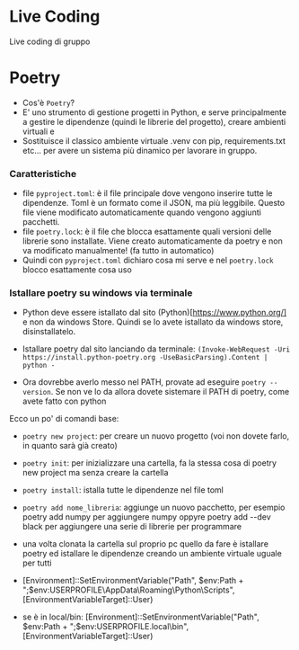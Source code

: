 # Live Coding
Live coding di gruppo

# Poetry
- Cos'è `Poetry`?
- E' uno strumento di gestione progetti in Python, e serve principalmente a gestire le dipendenze (quindi le librerie del progetto), creare ambienti virtuali e
- Sostituisce il classico ambiente virtuale .venv con pip, requirements.txt etc... per avere un sistema più dinamico per lavorare in gruppo.
### Caratteristiche
- file `pyproject.toml`: è il file principale dove vengono inserire tutte le dipendenze. Toml è un formato come il JSON, ma più leggibile. Questo file viene modificato automaticamente quando vengono aggiunti pacchetti.
- file `poetry.lock`: è il file che blocca esattamente quali versioni delle librerie sono installate. Viene creato automaticamente da poetry e non va modificato manualmente! (fa tutto in automatico)
- Quindi con `pyproject.toml` dichiaro cosa mi serve e nel `poetry.lock` blocco esattamente cosa uso
### Istallare poetry su windows via terminale
- Python deve essere istallato dal sito (Python)[https://www.python.org/] e non da windows Store. Quindi se lo avete istallato da windows store, disinstallatelo.

- Istallare poetry dal sito lanciando da terminale:
``` (Invoke-WebRequest -Uri https://install.python-poetry.org -UseBasicParsing).Content | python - ```

- Ora dovrebbe averlo messo nel PATH, provate ad eseguire ```poetry --version```. Se non ve lo da allora dovete sistemare il PATH di poetry, come avete fatto con python

Ecco un po' di comandi base:
- `poetry new project`: per creare un nuovo progetto (voi non dovete farlo, in quanto sarà già creato)
- `poetry init`: per inizializzare una cartella, fa la stessa cosa di poetry new project ma senza creare la cartella
- `poetry install`: istalla tutte le dipendenze nel file toml
- `poetry add nome_libreria`: aggiunge un nuovo pacchetto, per esempio poetry add numpy per aggiungere numpy oppyre poetry add --dev black per aggiungere una serie di librerie per programmare

- una volta clonata la cartella sul proprio pc quello da fare è istallare poetry ed istallare le dipendenze creando un ambiente virtuale uguale per tutti


- [Environment]::SetEnvironmentVariable("Path", $env:Path + ";$env:USERPROFILE\AppData\Roaming\Python\Scripts", [EnvironmentVariableTarget]::User)
- se è in local/bin: [Environment]::SetEnvironmentVariable("Path", $env:Path + ";$env:USERPROFILE\.local\bin", [EnvironmentVariableTarget]::User)
